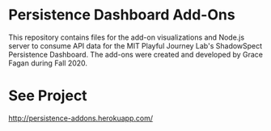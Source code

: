 # Persistence Dashboard Add-Ons

This repository contains files for the add-on visualizations and Node.js server to consume API data for the MIT Playful Journey Lab's ShadowSpect Persistence Dashboard. The add-ons were created and developed by Grace Fagan during Fall 2020.

# See Project
http://persistence-addons.herokuapp.com/
